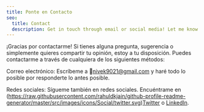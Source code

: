 ```yaml
---
title: Ponte en Contacto
seo:
  title: Contact
  description: Get in touch through email or social media! Let me know how I can help.
---
```


¡Gracias por contactarme! Si tienes alguna pregunta, sugerencia o simplemente quieres compartir tu opinión, estoy a tu disposición. Puedes contactarme a través de cualquiera de los siguientes métodos:

Correo electrónico:
Escríbeme a 📧[nivek9021@gmail.com](mailto:nivek9021@gmail.com) y haré todo lo posible por responderte lo antes posible.

Redes sociales:
Sígueme también en redes sociales. Encuéntrame en (https://raw.githubusercontent.com/rahuldkjain/github-profile-readme-generator/master/src/images/icons/Social/twitter.svg)[Twitter](https://x.com/nivek9021) o [LinkedIn](https://www.linkedin.com/in/vsksv/).
